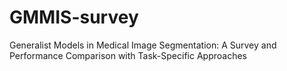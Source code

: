 # GMMIS-survey
Generalist Models in Medical Image Segmentation: A Survey and Performance Comparison with Task-Specific Approaches
